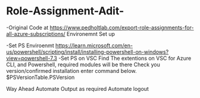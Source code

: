 # Role-Assignment-Adit-

-Original Code at
https://www.pedholtlab.com/export-role-assignments-for-all-azure-subscriptions/ 
Environemnt Set up

-Set PS Enviroenmt
https://learn.microsoft.com/en-us/powershell/scripting/install/installing-powershell-on-windows?view=powershell-7.3 
-Set PS on VSC
Find The extentions on VSC for Azure CLI, and Powershell, required modules will be there
Check you version/confirmed installation enter command below. 
$PSVersionTable.PSVersion

Way Ahead
Automate Output as required
Automate logout
